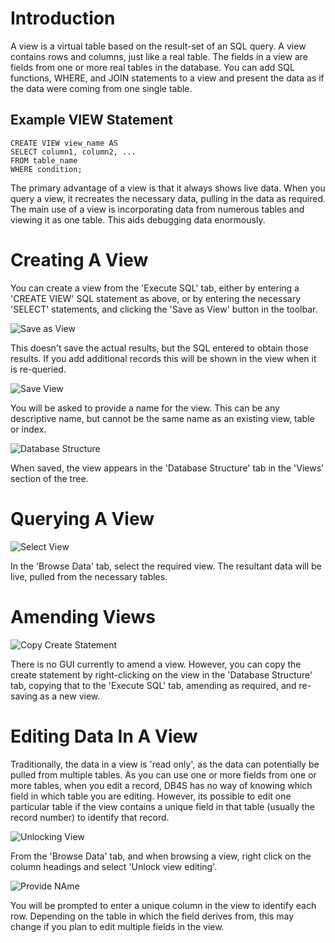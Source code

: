 # Introduction

A view is a virtual table based on the result-set of an SQL query.  A view contains rows and columns, just like a real table. The fields in a view are fields from one or more real tables in the database.  You can add SQL functions, WHERE, and JOIN statements to a view and present the data as if the data were coming from one single table.

## Example VIEW Statement

    CREATE VIEW view_name AS
    SELECT column1, column2, ...
    FROM table_name
    WHERE condition; 

The primary advantage of a view is that it always shows live data.  When you query a view, it recreates the necessary data, pulling in the data as required.  The main use of a view is incorporating data from numerous tables and viewing it as one table.  This aids debugging data enormously.

# Creating A View

You can create a view from the 'Execute SQL' tab, either by entering a 'CREATE VIEW' SQL statement as above, or by entering the necessary 'SELECT' statements, and clicking the 'Save as View' button in the toolbar.

![Save as View](https://snag.gy/gYAC5O.jpg)

This doesn't save the actual results, but the SQL entered to obtain those results.  If you add additional records this will be shown in the view when it is re-queried.

![Save View](https://snag.gy/mU6u90.jpg)

You will be asked to provide a name for the view.  This can be any descriptive name, but cannot be the same name as an existing view, table or index.

![Database Structure](https://snag.gy/ujEcMl.jpg)

When saved, the view appears in the 'Database Structure' tab in the 'Views' section of the tree.

# Querying A View

![Select View](https://snag.gy/Y7QnqE.jpg)

In the 'Browse Data' tab, select the required view.  The resultant data will be live, pulled from the necessary tables.

# Amending Views

![Copy Create Statement](https://snag.gy/JA97WY.jpg)

There is no GUI currently to amend a view.  However, you can copy the create statement by right-clicking on the view in the 'Database Structure' tab, copying that to the 'Execute SQL' tab, amending as required, and re-saving as a new view.

# Editing Data In A View

Traditionally, the data in a view is 'read only', as the data can potentially be pulled from multiple tables.  As you can use one or more fields from one or more tables, when you edit a record, DB4S has no way of knowing which field in which table you are editing.  However, its possible to edit one particular table if the view contains a unique field in that table (usually the record number) to identify that record.

![Unlocking View](https://snag.gy/3fHiN6.jpg)

From the 'Browse Data' tab, and when browsing a view, right click on the column headings and select 'Unlock view editing'.

![Provide NAme](https://snag.gy/NPXWeG.jpg)

You will be prompted to enter a unique column in the view to identify each row.  Depending on the table in which the field derives from, this may change if you plan to edit multiple fields in the view.

